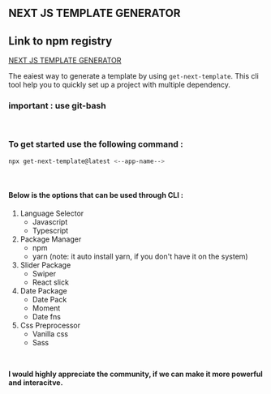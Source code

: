 ## NEXT JS TEMPLATE GENERATOR

## Link to npm registry
[NEXT JS TEMPLATE GENERATOR]([www.google.com](https://www.npmjs.com/package/get-next-template))

The eaiest way to generate a template by using `get-next-template`. This cli tool help you to quickly set up a project with multiple dependency. 


### important : use git-bash

<br />

### To get started use the following command :
```bash
npx get-next-template@latest <--app-name-->
```

<br />

#### Below is the options that can be used through CLI :

1. Language Selector
    * Javascript
    * Typescript
2. Package Manager
    * npm 
    * yarn (note: it auto install yarn, if you don't have it on the system)
3. Slider Package
    * Swiper
    * React slick
4. Date Package
    * Date Pack
    * Moment
    * Date fns
5. Css Preprocessor
    * Vanilla css
    * Sass

<br />

**I would highly appreciate the community, if we can make it more powerful and interacitve.**
